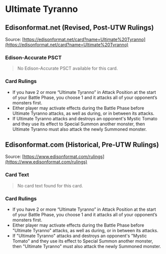 # Ultimate Tyranno

## Edisonformat.net (Revised, Post-UTW Rulings)

Source: [https://edisonformat.net/card?name=Ultimate%20Tyranno](https://edisonformat.net/card?name=Ultimate%20Tyranno)

### Edison-Accurate PSCT

> No Edison-Accurate PSCT available for this card.

### Card Rulings

*   If you have 2 or more “Ultimate Tyranno” in Attack Position at the start of your Battle Phase, you choose 1 and it attacks all of your opponent’s monsters first.
*   Either player may activate effects during the Battle Phase before Ultimate Tyranno attacks, as well as during, or in between its attacks.
*   If Ultimate Tyranno attacks and destroys an opponent's Mystic Tomato and they use its effect to Special Summon another monster, then Ultimate Tyranno must also attack the newly Summoned monster.


## Edisonformat.com (Historical, Pre-UTW Rulings)

Source: [https://www.edisonformat.com/rulings](https://www.edisonformat.com/rulings)

### Card Text

> No card text found for this card.

### Card Rulings

*   If you have 2 or more “Ultimate Tyranno” in Attack Position at the start of your Battle Phase, you choose 1 and it attacks all of your opponent’s monsters first.
*   Either player may activate effects during the Battle Phase before "Ultimate Tyranno" attacks, as well as during, or in between its attacks.
*   If "Ultimate Tyranno" attacks and destroys an opponent's "Mystic Tomato" and they use its effect to Special Summon another monster, then "Ultimate Tyranno" must also attack the newly Summoned monster.



